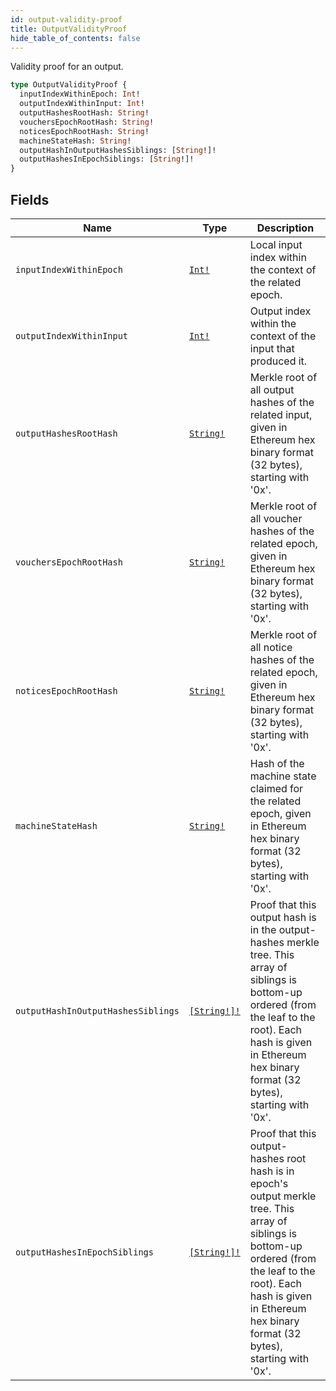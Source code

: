 ```yaml
---
id: output-validity-proof
title: OutputValidityProof
hide_table_of_contents: false
---
```



Validity proof for an output.

```graphql
type OutputValidityProof {
  inputIndexWithinEpoch: Int!
  outputIndexWithinInput: Int!
  outputHashesRootHash: String!
  vouchersEpochRootHash: String!
  noticesEpochRootHash: String!
  machineStateHash: String!
  outputHashInOutputHashesSiblings: [String!]!
  outputHashesInEpochSiblings: [String!]!
}
```


## Fields

| Name | Type | Description |
| ---- |------| ----------- |
| `inputIndexWithinEpoch`| [`Int!`](../../scalars/int) | Local input index within the context of the related epoch. |
| `outputIndexWithinInput`| [`Int!`](../../scalars/int) | Output index within the context of the input that produced it. |
| `outputHashesRootHash`| [`String!`](../../scalars/string) | Merkle root of all output hashes of the related input, given in Ethereum hex binary format (32 bytes), starting with '0x'.|
| `vouchersEpochRootHash`| [`String!`](../../scalars/string) | Merkle root of all voucher hashes of the related epoch, given in Ethereum hex binary format (32 bytes), starting with '0x'.|
| `noticesEpochRootHash`| [`String!`](../../scalars/string) | Merkle root of all notice hashes of the related epoch, given in Ethereum hex binary format (32 bytes), starting with '0x'. |
| `machineStateHash`| [`String!`](../../scalars/string) | Hash of the machine state claimed for the related epoch, given in Ethereum hex binary format (32 bytes), starting with '0x'. |
| `outputHashInOutputHashesSiblings`| [`[String!]!`](../../scalars/string) | Proof that this output hash is in the output-hashes merkle tree. This array of siblings is bottom-up ordered (from the leaf to the root). Each hash is given in Ethereum hex binary format (32 bytes), starting with '0x'. |
| `outputHashesInEpochSiblings`| [`[String!]!`](../../scalars/string) | Proof that this output-hashes root hash is in epoch's output merkle tree. This array of siblings is bottom-up ordered (from the leaf to the root). Each hash is given in Ethereum hex binary format (32 bytes), starting with '0x'. |

